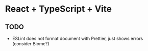 # React + TypeScript + Vite

## TODO
- ESLint does not format document with Prettier, just shows errors (consider Biome?)